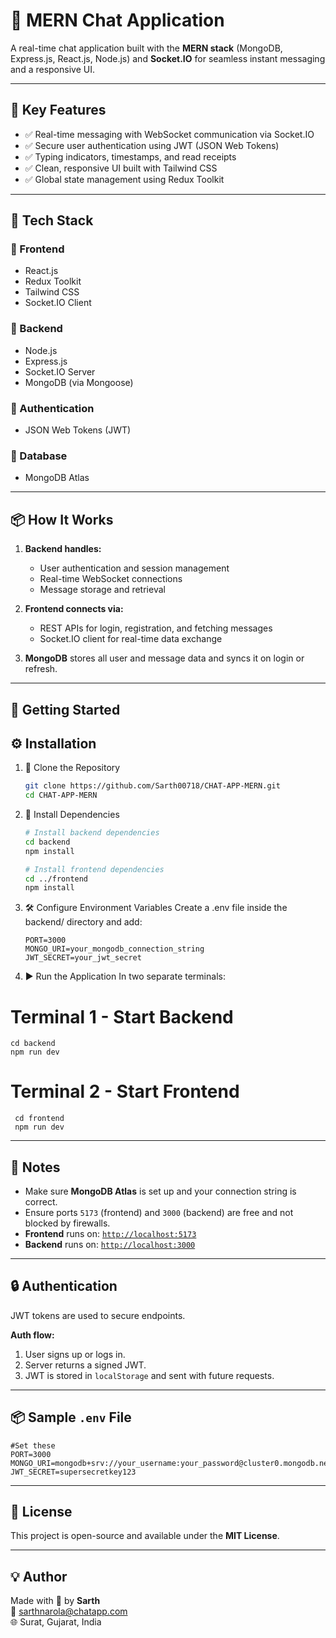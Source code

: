 # 💬 MERN Chat Application

A real-time chat application built with the **MERN stack** (MongoDB, Express.js, React.js, Node.js) and **Socket.IO** for seamless instant messaging and a responsive UI.

---

## 🔧 Key Features

- ✅ Real-time messaging with WebSocket communication via Socket.IO  
- ✅ Secure user authentication using JWT (JSON Web Tokens)  
- ✅ Typing indicators, timestamps, and read receipts  
- ✅ Clean, responsive UI built with Tailwind CSS  
- ✅ Global state management using Redux Toolkit  

---

## 🧠 Tech Stack

### 🔹 Frontend
- React.js  
- Redux Toolkit  
- Tailwind CSS  
- Socket.IO Client  

### 🔹 Backend
- Node.js  
- Express.js  
- Socket.IO Server  
- MongoDB (via Mongoose)  

### 🔹 Authentication
- JSON Web Tokens (JWT)  

### 🔹 Database
- MongoDB Atlas  

---

## 📦 How It Works

1. **Backend handles:**
   - User authentication and session management  
   - Real-time WebSocket connections  
   - Message storage and retrieval  

2. **Frontend connects via:**
   - REST APIs for login, registration, and fetching messages  
   - Socket.IO client for real-time data exchange  

3. **MongoDB** stores all user and message data and syncs it on login or refresh.  

---

## 🚀 Getting Started

## ⚙️ Installation

1. 📁 Clone the Repository
   ```bash
   git clone https://github.com/Sarth00718/CHAT-APP-MERN.git
   cd CHAT-APP-MERN

2. 🧱 Install Dependencies
   ```bash
   # Install backend dependencies
   cd backend
   npm install

   # Install frontend dependencies
   cd ../frontend
   npm install
   
3. 🛠️ Configure Environment Variables
   Create a .env file inside the backend/ directory and add:
   ```env
   PORT=3000
   MONGO_URI=your_mongodb_connection_string
   JWT_SECRET=your_jwt_secret

4. ▶️ Run the Application
   In two separate terminals:
  # Terminal 1 - Start Backend
    cd backend
    npm run dev
   # Terminal 2 - Start Frontend
     cd frontend
     npm run dev
---

## 📌 Notes

- Make sure **MongoDB Atlas** is set up and your connection string is correct.
- Ensure ports `5173` (frontend) and `3000` (backend) are free and not blocked by firewalls.
- **Frontend** runs on: [`http://localhost:5173`](http://localhost:5173)  
- **Backend** runs on: [`http://localhost:3000`](http://localhost:3000)

---

## 🔒 Authentication

JWT tokens are used to secure endpoints.

**Auth flow:**

1. User signs up or logs in.  
2. Server returns a signed JWT.  
3. JWT is stored in `localStorage` and sent with future requests.

---

## 📦 Sample `.env` File
    #Set these
    PORT=3000
    MONGO_URI=mongodb+srv://your_username:your_password@cluster0.mongodb.net/chatapp
    JWT_SECRET=supersecretkey123
---

## 📄 License

This project is open-source and available under the **MIT License**.

---

## 💡 Author

Made with 💙 by **Sarth**  
📧 [sarthnarola@chatapp.com](mailto:sarthnarola@chatapp.com)  
🌐 Surat, Gujarat, India




